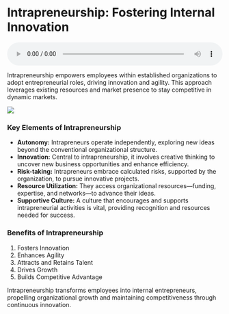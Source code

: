 # Intrapreneurship: Fostering Internal Innovation

<audio controls style="width: 100%;">
  <source src="../../../../../audio/4th_sem/ED/Unit-1 Introduction to Entrepreneurship/1.f Intrapreneurship.mp3" type="audio/mpeg">
  Your browser does not support the audio element.
</audio>


Intrapreneurship empowers employees within established organizations to adopt entrepreneurial roles, driving innovation and agility. This approach leverages existing resources and market presence to stay competitive in dynamic markets.

![](https://encrypted-tbn0.gstatic.com/images?q=tbn:ANd9GcQ21Uvzp_wIiEPCiZaOaWVjp-vqCcUS75viUQJkdfYncuAoMDCqiwKVxZGKHrnvsfpfMFU&usqp=CAU)


### Key Elements of Intrapreneurship

- **Autonomy:** Intrapreneurs operate independently, exploring new ideas beyond the conventional organizational structure.
- **Innovation:** Central to intrapreneurship, it involves creative thinking to uncover new business opportunities and enhance efficiency.
- **Risk-taking:** Intrapreneurs embrace calculated risks, supported by the organization, to pursue innovative projects.
- **Resource Utilization:** They access organizational resources—funding, expertise, and networks—to advance their ideas.
- **Supportive Culture:** A culture that encourages and supports intrapreneurial activities is vital, providing recognition and resources needed for success.

### Benefits of Intrapreneurship

1. Fosters Innovation
2. Enhances Agility
3. Attracts and Retains Talent
4. Drives Growth
5. Builds Competitive Advantage

Intrapreneurship transforms employees into internal entrepreneurs, propelling organizational growth and maintaining competitiveness through continuous innovation.
